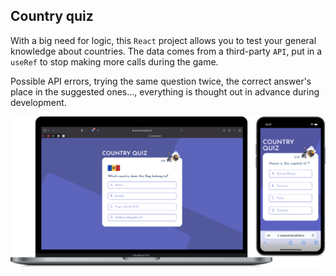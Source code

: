 ## Country quiz

With a big need for logic, this `React` project allows you to test your general knowledge about countries. The data comes from a third-party `API`, put in a `useRef` to stop making more calls during the game.

Possible API errors, trying the same question twice, the correct answer's place in the suggested ones..., everything is thought out in advance during development.

<img src = "public/images/secreenshot.png"></img>
